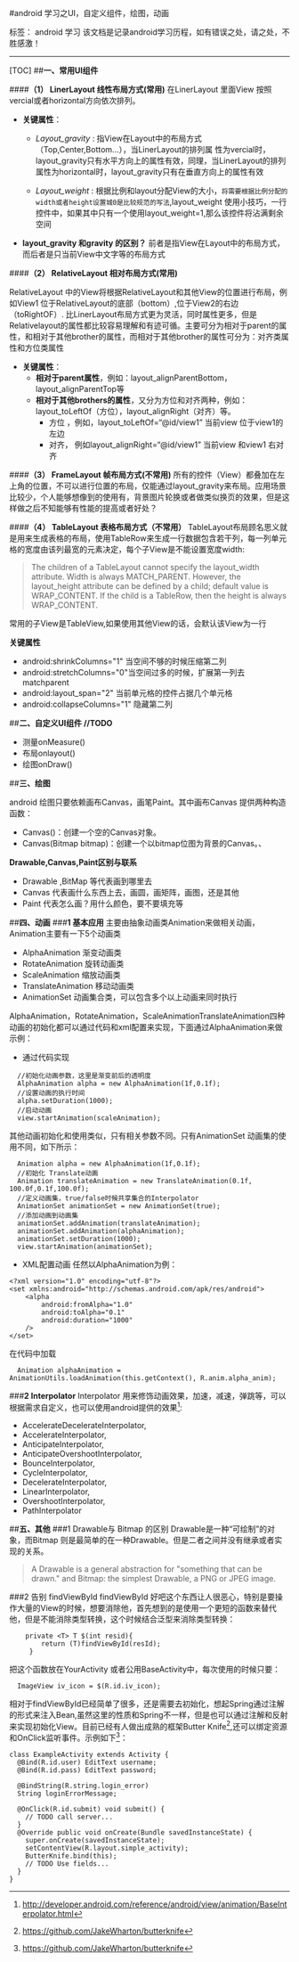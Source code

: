 ﻿#android 学习之UI，自定义组件，绘图，动画

标签： android 学习
    该文档是记录android学习历程，如有错误之处，请之处，不胜感激！

---
[TOC]
##**一、常用UI组件**

####**（1） LinerLayout 线性布局方式(常用)**
在LinerLayout 里面View 按照vercial或者horizontal方向依次排列。
      
 - **关键属性**：
    + *Layout_gravity* : 指View在Layout中的布局方式（Top,Center,Bottom...），当LinerLayout的排列属 性为vercial时，layout_gravity只有水平方向上的属性有效，同理，当LinerLayout的排列属性为horizontal时，layout_gravity只有在垂直方向上的属性有效
    
    + *Layout_weight*  :  根据比例和layout分配View的大小，`将需要根据比例分配的width或者height设置城0是比较规范的写法`,layout_weight 使用小技巧，一行控件中，如果其中只有一个使用layout_weight=1,那么该控件将沾满剩余空间
 - **layout_gravity 和gravity 的区别？**
    前者是指View在Layout中的布局方式，而后者是只当前View中文字等的布局方式

####**（2） RelativeLayout 相对布局方式(常用)**

 RelativeLayout 中的View将根据RelativeLayout和其他View的位置进行布局，例如View1 位于RelativeLayout的底部（bottom）,位于View2的右边（toRightOF）. 比LinerLayout布局方式更为灵活，同时属性更多，但是Relativelayout的属性都比较容易理解和有迹可循。主要可分为相对于parent的属性，和相对于其他brother的属性，而相对于其他brother的属性可分为：对齐类属性和方位类属性
         
 - **关键属性**： 
   + **相对于parent属性**，例如：layout_alignParentBottom，layout_alignParentTop等
   + **相对于其他brothers的属性**，又分为方位和对齐两种，例如：layout_toLeftOf（方位），layout_alignRight（对齐）等。
     * 方位 ，例如，layout_toLeftOf=“@id/view1” 当前view 位于view1的左边
     * 对齐， 例如layout_alignRight=“@id/view1” 当前view 和view1 右对齐

####**（3） FrameLayout 帧布局方式(不常用)**
 所有的控件（View）都叠加在左上角的位置，不可以进行位置的布局，仅能通过layout_gravity来布局。应用场景比较少，个人能够想像到的使用有，背景图片轮换或者做类似换页的效果，但是这样做之后不知能够有性能的提高或者好处？
         
####**（4） TableLayout 表格布局方式（不常用）**
 TableLayout布局顾名思义就是用来生成表格的布局，使用TableRow来生成一行数据包含若干列，每一列单元格的宽度由该列最宽的元素决定，每个子View是不能设置宽度width:
>The children of a TableLayout cannot specify the layout_width attribute. Width is always MATCH_PARENT. However, the layout_height attribute can be defined by a child; default value is WRAP_CONTENT. If the child is a TableRow, then the height is always WRAP_CONTENT.

常用的子View是TableView,如果使用其他View的话，会默认该View为一行

 **关键属性**
 
 - android:shrinkColumns="1" 当空间不够的时候压缩第二列
 - android:stretchColumns="0"当空间过多的时候，扩展第一列去matchparent
 - android:layout_span="2"   当前单元格的控件占据几个单元格
 - android:collapseColumns="1" 隐藏第二列
 
##**二、自定义UI组件**
 **//TODO**
 - 测量onMeasure()
 - 布局onlayout()
 - 绘图onDraw()

##**三、绘图**

android 绘图只要依赖画布Canvas，画笔Paint。其中画布Canvas 提供两种构造函数：
    
- Canvas()：创建一个空的Canvas对象。
- Canvas(Bitmap bitmap)：创建一个以bitmap位图为背景的Canvas。、

**Drawable,Canvas,Paint区别与联系**

- Drawable ,BitMap 等代表画到哪里去
- Canvas 代表画什么东西上去，画圆，画矩阵，画图，还是其他
- Paint 代表怎么画？用什么颜色，要不要填充等

    


##**四、动画**
###**1 基本应用**
主要由抽象动画类Animation来做相关动画，Animation主要有一下5个动画类
     
 - AlphaAnimation  渐变动画类
 - RotateAnimation 旋转动画类
 - ScaleAnimation 缩放动画类
 - TranslateAnimation 移动动画类
 - AnimationSet     动画集合类，可以包含多个以上动画来同时执行
 
 AlphaAnimation，RotateAnimation，ScaleAnimationTranslateAnimation四种动画的初始化都可以通过代码和xml配置来实现，下面通过AlphaAnimation来做示例：

 - 通过代码实现

```
  //初始化动画参数，这里是渐变前后的透明度
  AlphaAnimation alpha = new AlphaAnimation(1f,0.1f);
  //设置动画的执行时间
  alpha.setDuration(1000);
  //启动动画
  view.startAnimation(scaleAnimation);
```
 其他动画初始化和使用类似，只有相关参数不同。只有AnimationSet 动画集的使用不同，如下所示：
 
```
  Animation alpha = new AlphaAnimation(1f,0.1f);
  //初始化 Translate动画  
  Animation translateAnimation = new TranslateAnimation(0.1f, 100.0f,0.1f,100.0f);  
  //定义动画集，true/false时候共享集合的Interpolator
  AnimationSet animationSet = new AnimationSet(true);
  //添加动画到动画集
  animationSet.addAnimation(translateAnimation);  
  animationSet.addAnimation(alphaAnimation);  
  animationSet.setDuration(1000);  
  view.startAnimation(animationSet);     
```
 
 - XML配置动画
    任然以AlphaAnimation为例：
```
<?xml version="1.0" encoding="utf-8"?>
<set xmlns:android="http://schemas.android.com/apk/res/android">
	<alpha
		android:fromAlpha="1.0"
		android:toAlpha="0.1"
		android:duration="1000"
	/>
</set>
```
在代码中加载
```
  Animation alphaAnimation = AnimationUtils.loadAnimation(this.getContext(), R.anim.alpha_anim);  
```
###**2 Interpolator**
    Interpolator 用来修饰动画效果，加速，减速，弹跳等，可以根据需求自定义，也可以使用android提供的效果[^android Interpolater]:
  
 - AccelerateDecelerateInterpolator,
 - AccelerateInterpolator, 
 - AnticipateInterpolator,
 - AnticipateOvershootInterpolator,
 - BounceInterpolator, 
 - CycleInterpolator,
 - DecelerateInterpolator, 
 - LinearInterpolator, 
 - OvershootInterpolator, 
 - PathInterpolator

##**五、其他**
###1 Drawable与 Bitmap 的区别
Drawable是一种“可绘制”的对象，而Bitmap 则是最简单的在一种Drawable。但是二者之间并没有继承或者实现的关系。
>A Drawable is a general abstraction for "something that can be drawn." and Bitmap: the simplest Drawable, a PNG or JPEG image.


###2 告别 findViewById
  findViewById 好吧这个东西让人很恶心，特别是要操作大量的View的时候，想要消除他，首先想到的是使用一个更短的函数来替代他，但是不能消除类型转换，这个时候结合泛型来消除类型转换：
```
    private <T> T $(int resid){
        return (T)findViewById(resId);
     }
```
把这个函数放在YourActivity 或者公用BaseActivity中，每次使用的时候只要：
```
  ImageView iv_icon = $(R.id.iv_icon);
```
 相对于findViewById已经简单了很多，还是需要去初始化，想起Spring通过注解的形式来注入Bean,虽然这里的性质和Spring不一样，但是也可以通过注解和反射来实现初始化View。目前已经有人做出成熟的框架Butter Knife[^Butter Knife],还可以绑定资源和OnClick监听事件。示例如下[^Butter Knife]：
```
class ExampleActivity extends Activity {
  @Bind(R.id.user) EditText username;
  @Bind(R.id.pass) EditText password;

  @BindString(R.string.login_error)
  String loginErrorMessage;

  @OnClick(R.id.submit) void submit() {
    // TODO call server...
  }
  @Override public void onCreate(Bundle savedInstanceState) {
    super.onCreate(savedInstanceState);
    setContentView(R.layout.simple_activity);
    ButterKnife.bind(this);
    // TODO Use fields...
  }
}
```
    
    
[^android Interpolater]: http://developer.android.com/reference/android/view/animation/BaseInterpolator.html

[^Butter Knife]: https://github.com/JakeWharton/butterknife